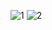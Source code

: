 ![1](https://github.com/user-attachments/assets/9c9349d4-e325-47da-85d6-84b796e99fed)
![2](https://github.com/user-attachments/assets/a1034941-3e00-45ca-9781-eb7ea0bed51e)
